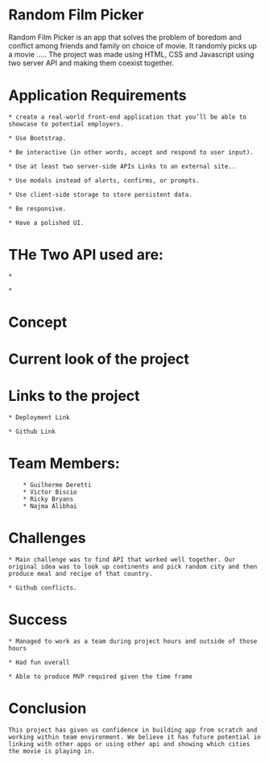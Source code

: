 # Random Film Picker

Random Film Picker is an app that solves the problem of boredom and conflict among friends and family on choice of movie. It randomly picks up a movie .....
The project was made using HTML, CSS and Javascript using two server API and making them coexist together. 

# Application Requirements

    * create a real-world front-end application that you’ll be able to showcase to potential employers. 

    * Use Bootstrap.

    * Be interactive (in other words, accept and respond to user input).

    * Use at least two server-side APIs Links to an external site..

    * Use modals instead of alerts, confirms, or prompts.

    * Use client-side storage to store persistent data.

    * Be responsive.

    * Have a polished UI.

# THe Two API used are:

    *

    *

# Concept


# Current look of the project


# Links to the project

    * Deployment Link

    * Github Link


# Team Members:

        * Guilherme Deretti
        * Victor Biscio
        * Ricky Bryans
        * Najma Alibhai

# Challenges

    * Main challenge was to find API that worked well together. Our original idea was to look up continents and pick random city and then produce meal and recipe of that country.

    * Github conflicts.

# Success

    * Managed to work as a team during project hours and outside of those hours

    * Had fun overall

    * Able to produce MVP required given the time frame

# Conclusion

    This project has given us confidence in building app from scratch and working within team environment. We believe it has future potential in linking with other apps or using other api and showing which cities the movie is playing in. 
    

